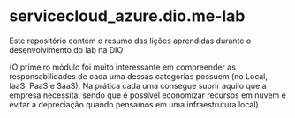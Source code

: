 # servicecloud_azure.dio.me-lab
Este repositório contém o resumo das lições aprendidas durante o desenvolvimento do lab na DIO

(O primeiro módulo foi muito interessante em compreender as responsabilidades de cada uma dessas categorias possuem (no Local, IaaS, PaaS e SaaS). Na prática cada uma consegue suprir aquilo que a empresa necessita, sendo que é possível economizar recursos em nuvem e evitar a depreciação quando pensamos em uma infraestrutura local).
